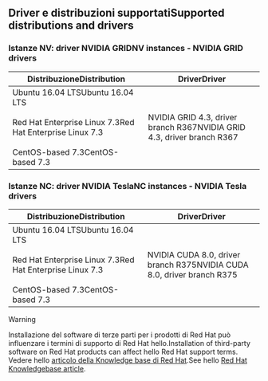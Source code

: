 ## <a name="supported-distributions-and-drivers"></a><span data-ttu-id="664d1-101">Driver e distribuzioni supportati</span><span class="sxs-lookup"><span data-stu-id="664d1-101">Supported distributions and drivers</span></span>


### <a name="nv-instances---nvidia-grid-drivers"></a><span data-ttu-id="664d1-102">Istanze NV: driver NVIDIA GRID</span><span class="sxs-lookup"><span data-stu-id="664d1-102">NV instances - NVIDIA GRID drivers</span></span>


| <span data-ttu-id="664d1-103">Distribuzione</span><span class="sxs-lookup"><span data-stu-id="664d1-103">Distribution</span></span> | <span data-ttu-id="664d1-104">Driver</span><span class="sxs-lookup"><span data-stu-id="664d1-104">Driver</span></span> |
| --- | --- | 
| <span data-ttu-id="664d1-105">Ubuntu 16.04 LTS</span><span class="sxs-lookup"><span data-stu-id="664d1-105">Ubuntu 16.04 LTS</span></span><br/><br/><span data-ttu-id="664d1-106">Red Hat Enterprise Linux 7.3</span><span class="sxs-lookup"><span data-stu-id="664d1-106">Red Hat Enterprise Linux 7.3</span></span><br/><br/><span data-ttu-id="664d1-107">CentOS-based 7.3</span><span class="sxs-lookup"><span data-stu-id="664d1-107">CentOS-based 7.3</span></span> | <span data-ttu-id="664d1-108">NVIDIA GRID 4.3, driver branch R367</span><span class="sxs-lookup"><span data-stu-id="664d1-108">NVIDIA GRID 4.3, driver branch R367</span></span>|

### <a name="nc-instances---nvidia-tesla-drivers"></a><span data-ttu-id="664d1-109">Istanze NC: driver NVIDIA Tesla</span><span class="sxs-lookup"><span data-stu-id="664d1-109">NC instances - NVIDIA Tesla drivers</span></span>
| <span data-ttu-id="664d1-110">Distribuzione</span><span class="sxs-lookup"><span data-stu-id="664d1-110">Distribution</span></span> | <span data-ttu-id="664d1-111">Driver</span><span class="sxs-lookup"><span data-stu-id="664d1-111">Driver</span></span> |
| --- | --- | 
| <span data-ttu-id="664d1-112">Ubuntu 16.04 LTS</span><span class="sxs-lookup"><span data-stu-id="664d1-112">Ubuntu 16.04 LTS</span></span><br/><br/> <span data-ttu-id="664d1-113">Red Hat Enterprise Linux 7.3</span><span class="sxs-lookup"><span data-stu-id="664d1-113">Red Hat Enterprise Linux 7.3</span></span><br/><br/> <span data-ttu-id="664d1-114">CentOS-based 7.3</span><span class="sxs-lookup"><span data-stu-id="664d1-114">CentOS-based 7.3</span></span> | <span data-ttu-id="664d1-115">NVIDIA CUDA 8.0, driver branch R375</span><span class="sxs-lookup"><span data-stu-id="664d1-115">NVIDIA CUDA 8.0, driver branch R375</span></span> |



> [!WARNING] 
> <span data-ttu-id="664d1-116">Installazione del software di terze parti per i prodotti di Red Hat può influenzare i termini di supporto di Red Hat hello.</span><span class="sxs-lookup"><span data-stu-id="664d1-116">Installation of third-party software on Red Hat products can affect hello Red Hat support terms.</span></span> <span data-ttu-id="664d1-117">Vedere hello [articolo della Knowledge base di Red Hat](https://access.redhat.com/articles/1067).</span><span class="sxs-lookup"><span data-stu-id="664d1-117">See hello [Red Hat Knowledgebase article](https://access.redhat.com/articles/1067).</span></span>
>
